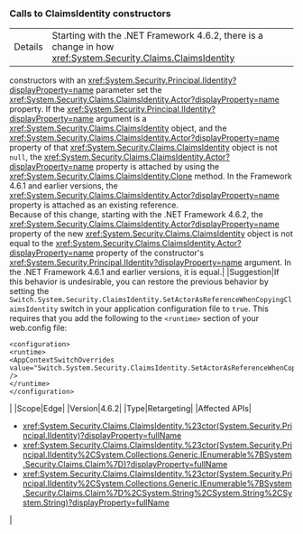 ### Calls to ClaimsIdentity constructors

|   |   |
|---|---|
|Details|Starting with the .NET Framework 4.6.2, there is a change in how <xref:System.Security.Claims.ClaimsIdentity>
constructors with an <xref:System.Security.Principal.IIdentity?displayProperty=name>
parameter set the <xref:System.Security.Claims.ClaimsIdentity.Actor?displayProperty=name>
property. If the <xref:System.Security.Principal.IIdentity?displayProperty=name>
argument is a <xref:System.Security.Claims.ClaimsIdentity>
object, and the <xref:System.Security.Claims.ClaimsIdentity.Actor?displayProperty=name>
property of that <xref:System.Security.Claims.ClaimsIdentity>
object is not <code>null</code>, the <xref:System.Security.Claims.ClaimsIdentity.Actor?displayProperty=name>
property is attached by using the <xref:System.Security.Claims.ClaimsIdentity.Clone>
method. In the Framework 4.6.1 and earlier versions, the
<xref:System.Security.Claims.ClaimsIdentity.Actor?displayProperty=name>
property is attached as an existing reference.<br />Because of this change, starting with the .NET Framework 4.6.2, the
<xref:System.Security.Claims.ClaimsIdentity.Actor?displayProperty=name> property
of the new <xref:System.Security.Claims.ClaimsIdentity>
object is not equal to the <xref:System.Security.Claims.ClaimsIdentity.Actor?displayProperty=name>
property of the constructor&#39;s <xref:System.Security.Principal.IIdentity?displayProperty=name>
argument. In the .NET Framework 4.6.1 and earlier versions, it is equal.|
|Suggestion|If this behavior is undesirable, you can restore the previous behavior by setting
the <code>Switch.System.Security.ClaimsIdentity.SetActorAsReferenceWhenCopyingClaimsIdentity</code>
switch in your application configuration file to <code>true</code>. This requires that you
add the following to the <code>&lt;runtime&gt;</code> section of your web.config file:<br /><pre><code>&lt;configuration&gt;<br />&lt;runtime&gt;<br />&lt;AppContextSwitchOverrides value=&quot;Switch.System.Security.ClaimsIdentity.SetActorAsReferenceWhenCopyingClaimsIdentity=true&quot; /&gt;<br />&lt;/runtime&gt;<br />&lt;/configuration&gt;</code></pre>|
|Scope|Edge|
|Version|4.6.2|
|Type|Retargeting|
|Affected APIs|<ul><li><xref:System.Security.Claims.ClaimsIdentity.%23ctor(System.Security.Principal.IIdentity)?displayProperty=fullName></li><li><xref:System.Security.Claims.ClaimsIdentity.%23ctor(System.Security.Principal.IIdentity%2CSystem.Collections.Generic.IEnumerable%7BSystem.Security.Claims.Claim%7D)?displayProperty=fullName></li><li><xref:System.Security.Claims.ClaimsIdentity.%23ctor(System.Security.Principal.IIdentity%2CSystem.Collections.Generic.IEnumerable%7BSystem.Security.Claims.Claim%7D%2CSystem.String%2CSystem.String%2CSystem.String)?displayProperty=fullName></li></ul>|
